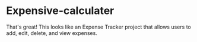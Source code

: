 # Expensive-calculater
That's great! This looks like an Expense Tracker project that allows users to add, edit, delete, and view expenses. 
